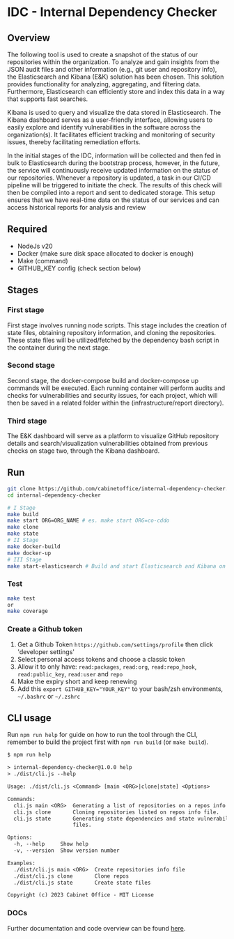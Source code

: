 # IDC - Internal Dependency Checker

## Overview

The following tool is used to create a snapshot of the status of our repositories within the organization. To analyze and gain insights from the JSON audit files and other information (e.g., git user and repository info), the Elasticsearch and Kibana (E&K) solution has been chosen. This solution provides functionality for analyzing, aggregating, and filtering data. Furthermore, Elasticsearch can efficiently store and index this data in a way that supports fast searches.

Kibana is used to query and visualize the data stored in Elasticsearch. The Kibana dashboard serves as a user-friendly interface, allowing users to easily explore and identify vulnerabilities in the software across the organization(s). It facilitates efficient tracking and monitoring of security issues, thereby facilitating remediation efforts.

In the initial stages of the IDC, information will be collected and then fed in bulk to Elasticsearch during the bootstrap process, however, in the future, the service will continuously receive updated information on the status of our repositories. Whenever a repository is updated, a task in our CI/CD pipeline will be triggered to initiate the check. The results of this check will then be compiled into a report and sent to dedicated storage. This setup ensures that we have real-time data on the status of our services and can access historical reports for analysis and review

## Required

- NodeJs v20
- Docker (make sure disk space allocated to docker is enough)
- Make (command)
- GITHUB_KEY config (check section below)

## Stages

### First stage

First stage involves running node scripts. This stage includes the creation of state files, obtaining repository information, and cloning the repositories. These state files will be utilized/fetched by the dependency bash script in the container during the next stage.

### Second stage

Second stage, the docker-compose build and docker-compose up commands will be executed. Each running container will perform audits and checks for vulnerabilities and security issues, for each project, which will then be saved in a related folder within the (infrastructure/report directory).

### Third stage

The E&K dashboard will serve as a platform to visualize GitHub repository details and search/visualization vulnerabilities obtained from previous checks on stage two, through the Kibana dashboard.

## Run

```bash
git clone https://github.com/cabinetoffice/internal-dependency-checker.git
cd internal-dependency-checker

# I Stage
make build
make start ORG=ORG_NAME # es. make start ORG=co-cddo
make clone
make state
# II Stage
make docker-build
make docker-up
# III Stage
make start-elasticsearch # Build and start Elasticsearch and Kibana on dev mode (on localhost:5601). Configurations can vary, so it's crucial to ensure that you set environment variables accordingly.
```

### Test

```bash
make test
or
make coverage
```

### Create a Github token

1. Get a Github Token `https://github.com/settings/profile` then click 'developer settings'
2. Select personal access tokens and choose a classic token
3. Allow it to only have: `read:packages`, `read:org`, `read:repo_hook`, `read:public_key`, `read:user` and `repo`
4. Make the expiry short and keep renewing
5. Add this `export GITHUB_KEY="YOUR_KEY"` to your bash/zsh environments, `~/.bashrc` or `~/.zshrc`

## CLI usage

Run `npm run help` for guide on how to run the tool through the CLI, remember to build the project first with `npm run build` (or `make build`).

```txt
$ npm run help

> internal-dependency-checker@1.0.0 help
> ./dist/cli.js --help

Usage: ./dist/cli.js <Command> [main <ORG>|clone|state] <Options>

Commands:
  cli.js main <ORG>  Generating a list of repositories on a repos info file.
  cli.js clone       Cloning repositories listed on repos info file.
  cli.js state       Generating state dependencies and state vulnerabilities
                     files.

Options:
  -h, --help     Show help                                             [boolean]
  -v, --version  Show version number                                   [boolean]

Examples:
  ./dist/cli.js main <ORG>  Create repositories info file
  ./dist/cli.js clone       Clone repos
  ./dist/cli.js state       Create state files

Copyright (c) 2023 Cabinet Office - MIT License
```

### DOCs

Further documentation and code overview can be found [here](https://github.com/cabinetoffice/internal-dependency-checker/tree/main/docs).
